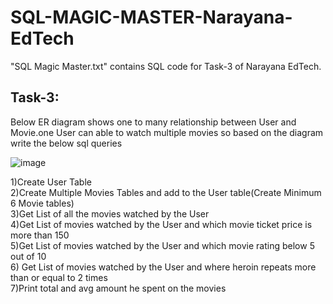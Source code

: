 # SQL-MAGIC-MASTER-Narayana-EdTech


"SQL Magic Master.txt" contains  SQL code for Task-3 of Narayana EdTech.

Task-3:
-------

Below ER diagram shows one to many relationship between User and Movie.one User can able
to watch multiple movies so based on the diagram write the below sql queries

![image](https://user-images.githubusercontent.com/117531938/200131694-22d9c66c-666a-46e1-9e38-0d4ce19ff32d.png)


1)Create User Table <br>
2)Create Multiple Movies Tables and add to the User table(Create Minimum 6 Movie tables) <br>
3)Get List of all the movies watched by the User <br>
4)Get List of movies watched by the User and which movie ticket price is more than 150 <br>
5)Get List of movies watched by the User and which movie rating below 5 out of 10 <br>
6) Get List of movies watched by the User and where heroin repeats more than or equal to 2
times <br>
7)Print total and avg amount he spent on the movies <br>
